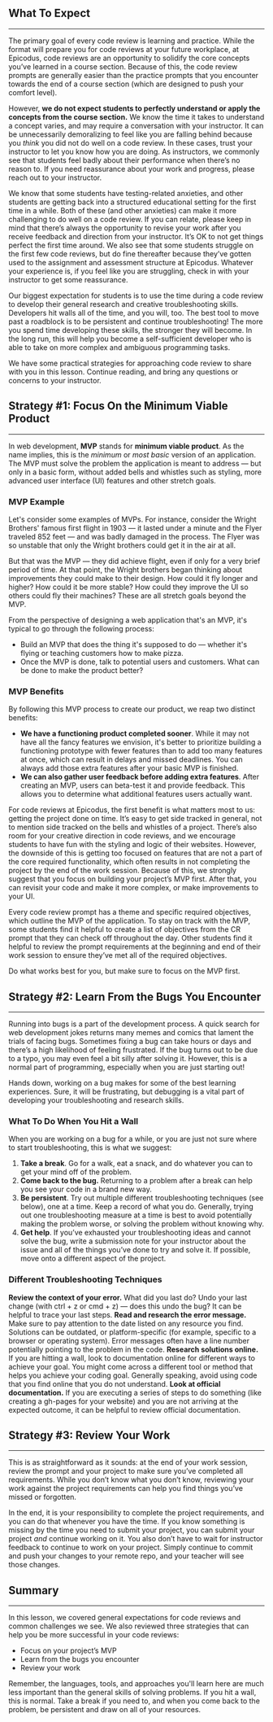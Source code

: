 ## What To Expect

---

The primary goal of every code review is learning and practice. While the format will prepare you for code reviews at your future workplace, at Epicodus, code reviews are an opportunity to solidify the core concepts you’ve learned in a course section. Because of this, the code review prompts are generally easier than the practice prompts that you encounter towards the end of a course section (which are designed to push your comfort level). 

However, **we do not expect students to perfectly understand or apply the concepts from the course section.** We know the time it takes to understand a concept varies, and may require a conversation with your instructor. It can be unnecessarily demoralizing to feel like you are falling behind because you *think* you did not do well on a code review. In these cases, trust your instructor to let you know how you are doing. As instructors, we commonly see that students feel badly about their performance when there’s no reason to. If you need reassurance about your work and progress, please reach out to your instructor.

We know that some students have testing-related anxieties, and other students are getting back into a structured educational setting for the first time in a while. Both of these (and other anxieties) can make it more challenging to do well on a code review. If you can relate, please keep in mind that there’s always the opportunity to revise your work after you receive feedback and direction from your instructor. It’s OK to not get things perfect the first time around. We also see that some students struggle on the first few code reviews, but do fine thereafter because they’ve gotten used to the assignment and assessment structure at Epicodus. Whatever your experience is, if you feel like you are struggling, check in with your instructor to get some reassurance.

Our biggest expectation for students is to use the time during a code review to develop their general research and creative troubleshooting skills. Developers hit walls all of the time, and you will, too. The best tool to move past a roadblock is to be persistent and continue troubleshooting! The more you spend time developing these skills, the stronger they will become. In the long run, this will help you become a self-sufficient developer who is able to take on more complex and ambiguous programming tasks. 

We have some practical strategies for approaching code review to share with you in this lesson. Continue reading, and bring any questions or concerns to your instructor. 

## Strategy #1: Focus On the Minimum Viable Product

---

In web development, **MVP** stands for **minimum viable product**. As the name implies, this is the *minimum* or *most basic* version of an application. The MVP must solve the problem the application is meant to address — but only in a basic form, without added bells and whistles such as styling, more advanced user interface (UI) features and other stretch goals.

### MVP Example

Let's consider some examples of MVPs. For instance, consider the Wright Brothers' famous first flight in 1903 — it lasted under a minute and the Flyer traveled 852 feet — and was badly damaged in the process. The Flyer was so unstable that only the Wright brothers could get it in the air at all.

But that was the MVP — they did achieve flight, even if only for a very brief period of time.
At that point, the Wright brothers began thinking about improvements they could make to their design. How could it fly longer and higher? How could it be more stable? How could they improve the UI so others could fly their machines? These are all stretch goals beyond the MVP.

From the perspective of designing a web application that's an MVP, it's typical to go through the following process:

* Build an MVP that does the thing it's supposed to do — whether it's flying or teaching customers how to make pizza.
* Once the MVP is done, talk to potential users and customers. What can be done to make the product better?

### MVP Benefits

By following this MVP process to create our product, we reap two distinct benefits:

* **We have a functioning product completed sooner**. While it may not have all the fancy features we envision, it's better to prioritize building a functioning prototype with fewer features than to add too many features at once, which can result in delays and missed deadlines. You can always add those extra features after your basic MVP is finished.
* **We can also gather user feedback before adding extra features**. After creating an MVP, users can beta-test it and provide feedback. This allows you to determine what additional features users actually want. 

For code reviews at Epicodus, the first benefit is what matters most to us: getting the project done on time. It’s easy to get side tracked in general, not to mention side tracked on the bells and whistles of a project. There’s also room for your creative direction in code reviews, and we encourage students to have fun with the styling and logic of their websites. However, the downside of this is getting too focused on features that are not a part of the core required functionality, which often results in not completing the project by the end of the work session. Because of this, we strongly suggest that you focus on building your project’s MVP first. After that, you can revisit your code and make it more complex, or make improvements to your UI.

Every code review prompt has a theme and specific required objectives, which outline the MVP of the application. To stay on track with the MVP, some students find it helpful to create a list of objectives from the CR prompt that they can check off throughout the day. Other students find it helpful to review the prompt requirements at the beginning and end of their work session to ensure they’ve met all of the required objectives. 

Do what works best for you, but make sure to focus on the MVP first.

## Strategy #2: Learn From the Bugs You Encounter

---

Running into bugs is a part of the development process. A quick search for web development jokes returns many memes and comics that lament the trials of facing bugs. Sometimes fixing a bug can take hours or days and there’s a high likelihood of feeling frustrated. If the bug turns out to be due to a typo, you may even feel a bit silly after solving it. However, this is a normal part of programming, especially when you are just starting out!

Hands down, working on a bug makes for some of the best learning experiences. Sure, it will be frustrating, but debugging is a vital part of developing your troubleshooting and research skills. 

### What To Do When You Hit a Wall

When you are working on a bug for a while, or you are just not sure where to start troubleshooting, this is what we suggest: 

1. **Take a break**. Go for a walk, eat a snack, and do whatever you can to get your mind off of the problem. 
2. **Come back to the bug.** Returning to a problem after a break can help you see your code in a brand new way. 
3. **Be persistent**. Try out multiple different troubleshooting techniques (see below), one at a time. Keep a record of what you do. Generally, trying out one troubleshooting measure at a time is best to avoid potentially making the problem worse, or solving the problem without knowing why.
4. **Get help**. If you’ve exhausted your troubleshooting ideas and cannot solve the bug, write a submission note for your instructor about the issue and all of the things you’ve done to try and solve it. If possible, move onto a different aspect of the project.

### Different Troubleshooting Techniques

**Review the context of your error.** What did you last do? Undo your last change (with ctrl + z or cmd + z) — does this undo the bug? It can be helpful to trace your last steps.
**Read and research the error message.** Make sure to pay attention to the date listed on any resource you find. Solutions can be outdated, or platform-specific (for example, specific to a browser or operating system). Error messages often have a line number potentially pointing to the problem in the code.
**Research solutions online.** If you are hitting a wall, look to documentation online for different ways to achieve your goal. You might come across a different tool or method that helps you achieve your coding goal. Generally speaking, avoid using code that you find online that you do not understand.
**Look at official documentation.** If you are executing a series of steps to do something (like creating a gh-pages for your website) and you are not arriving at the expected outcome, it can be helpful to review official documentation.

## Strategy #3: Review Your Work

---

This is as straightforward as it sounds: at the end of your work session, review the prompt and your project to make sure you’ve completed all requirements.  While you don’t know what you don’t know, reviewing your work against the project requirements can help you find things you’ve missed or forgotten.

In the end, it is your responsibility to complete the project requirements, and you can do that whenever you have the time. If you know something is missing by the time you need to submit your project, you can submit your project *and* continue working on it. You also don’t have to wait for instructor feedback to continue to work on your project.  Simply continue to commit and push your changes to your remote repo, and your teacher will see those changes.

## Summary

---

In this lesson, we covered general expectations for code reviews and common challenges we see. We also reviewed three strategies that can help you be more successful in your code reviews:

* Focus on your project’s MVP
* Learn from the bugs you encounter
* Review your work

Remember, the languages, tools, and approaches you'll learn here are much less important than the general skills of solving problems. If you hit a wall, this is normal. Take a break if you need to, and when you come back to the problem, be persistent and draw on all of your resources.